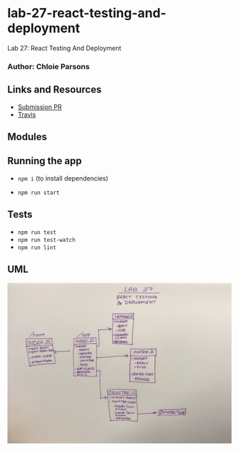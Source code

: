 # lab-27-react-testing-and-deployment
Lab 27: React Testing And Deployment

### Author: Chloie Parsons 

## Links and Resources
* [Submission PR](https://github.com/chloieparsons-401-advanced-javascript/lab-27-react-testing-and-deployment/pull/1)
* [Travis](https://www.travis-ci.com/chloieparsons-401-advanced-javascript/-react-testing-and-deployment)


## Modules

## Running the app
* ```npm i``` (to install dependencies)

* ```npm run start``` 

## Tests
* ```npm run test```
* ```npm run test-watch```
* ```npm run lint```

## UML
![React Testing & Deployment](assets/react-testing-deployment.JPG)